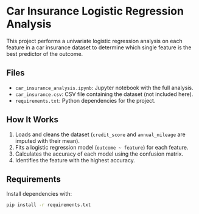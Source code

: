 # Car Insurance Logistic Regression Analysis

This project performs a univariate logistic regression analysis on each feature in a car insurance dataset to determine which single feature is the best predictor of the outcome.

## Files

- `car_insurance_analysis.ipynb`: Jupyter notebook with the full analysis.
- `car_insurance.csv`: CSV file containing the dataset (not included here).
- `requirements.txt`: Python dependencies for the project.

## How It Works

1. Loads and cleans the dataset (`credit_score` and `annual_mileage` are imputed with their mean).
2. Fits a logistic regression model (`outcome ~ feature`) for each feature.
3. Calculates the accuracy of each model using the confusion matrix.
4. Identifies the feature with the highest accuracy.

## Requirements

Install dependencies with:

```bash
pip install -r requirements.txt
